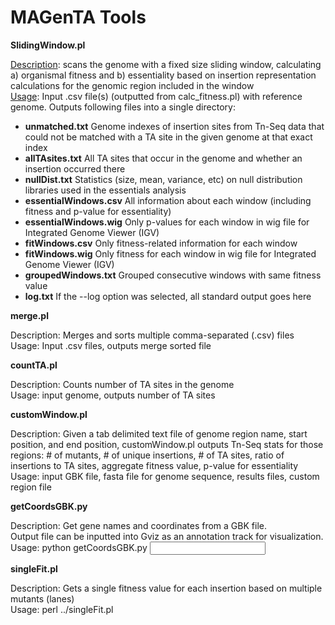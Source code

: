 # MAGenTA Tools


<b> SlidingWindow.pl</b>

  <u>Description</u>: scans the genome with a fixed size sliding window, calculating a) organismal fitness and b) essentiality based on insertion representation calculations for the genomic region included in the window<br />
  <u>Usage</u>: Input .csv file(s) (outputted from calc_fitness.pl) with reference genome. Outputs following files into a single directory: 
  
  - <b>unmatched.txt</b> Genome indexes of insertion sites from Tn-Seq data that could not be matched with a TA site in the given genome at that exact index
  - <b>allTAsites.txt</b> All TA sites that occur in the genome and whether an insertion occurred there
  - <b>nullDist.txt</b> Statistics (size, mean, variance, etc) on null distribution libraries used in the essentials analysis
  - <b>essentialWindows.csv</b> All information about each window (including fitness and p-value for essentiality)
  - <b>essentialWindows.wig</b> Only p-values for each window in wig file for Integrated Genome Viewer (IGV)
  - <b>fitWindows.csv</b> Only fitness-related information for each window
  - <b>fitWindows.wig</b> Only fitness for each window in wig file for Integrated Genome Viewer (IGV)
  - <b>groupedWindows.txt</b> Grouped consecutive windows with same fitness value 
  - <b>log.txt</b> If the --log option was selected, all standard output goes here
  
<b>merge.pl</b>

  Description: Merges and sorts multiple comma-separated (.csv) files<br />
  Usage: Input .csv files, outputs merge sorted file
  
<b>countTA.pl</b>

  Description: Counts number of TA sites in the genome<br />
  Usage: input genome, outputs number of TA sites

<b>customWindow.pl</b>

  Description: Given a tab delimited text file of genome region name, start position, and end position, customWindow.pl 
	outputs Tn-Seq stats for those regions: # of mutants, # of unique insertions, # of TA sites, ratio of insertions
	to TA sites, aggregate fitness value, p-value for essentiality <br />
  Usage: input GBK file, fasta file for genome sequence, results files, custom region file	

<b>getCoordsGBK.py</b>

  Description: Get gene names and coordinates from a GBK file.<br /> 
	Output file can be inputted into Gviz as an annotation track for visualization.<br />
  Usage: python getCoordsGBK.py <input GBK file> <name of output file>

<b>singleFit.pl</b>
  
  Description: Gets a single fitness value for each insertion based on multiple mutants (lanes)<br />
  Usage: perl ../singleFit.pl <all results.csv files>



  
